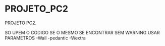 # PROJETO_PC2
PROJETO PC2.

SO UPEM O CODIGO SE O MESMO SE ENCONTRAR SEM WARNING
USAR PARAMETROS -Wall -pedantic -Wextra
